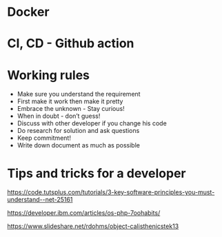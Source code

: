 # Docker

# CI, CD - Github action

# Working rules

- Make sure you understand the requirement
- First make it work then make it pretty
- Embrace the unknown - Stay curious!
- When in doubt - don’t guess!
- Discuss with other developer if you change his code
- Do research for solution and ask questions
- Keep commitment!
- Write down document as much as possible

# Tips and tricks for a developer

https://code.tutsplus.com/tutorials/3-key-software-principles-you-must-understand--net-25161

https://developer.ibm.com/articles/os-php-7oohabits/

https://www.slideshare.net/rdohms/object-calisthenicstek13

